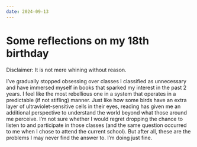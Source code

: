 ```yaml
---
date: 2024-09-13
---
```


# Some reflections on my 18th birthday

Disclaimer: It is not mere whining without reason.

<!-- more -->

I’ve gradually stopped obsessing over classes I classified as unnecessary and have immersed myself in books that sparked my interest in the past 2 years. I feel like the most rebellious one in a system that operates in a predictable (if not stifling) manner. Just like how some birds have an extra layer of ultraviolet-sensitive cells in their eyes, reading has given me an additional perspective to understand the world beyond what those around me perceive. I’m not sure whether I would regret dropping the chance to listen to and participate in those classes (and the same question occurred to me when I chose to attend the current school). But after all, these are the problems I may never find the answer to. I’m doing just fine.
